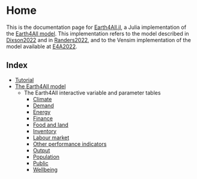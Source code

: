 # Home 
This is the documentation page for [Earth4All.jl](https://github.com/worlddynamics/Earth4All.jl), a Julia implementation of the [Earth4All model](https://earth4all.life/the-science-rp/). This implementation refers to the model described in [Dixson2022](https://www.clubofrome.org/publication/earth4all-book/) and in [Randers2022](https://eartharxiv.org/repository/view/5111/), and to the Vensim implementation of the model available at [E4A2022](https://stockholmuniversity.app.box.com/s/uh7fjh52pvh7yx1mqfwqcyxdcvegrodf).

## Index

* [Tutorial](tutorial.md)
* [The Earth4All model](earth4all.md)
  * The Earth4All interactive variable and parameter tables  
    * [Climate](variables/climate.html)
    * [Demand](variables/demand.html)
    * [Energy](variables/energy.html)
    * [Finance](variables/finance.html)
    * [Food and land](variables/foodland.html)
    * [Inventory](variables/inventory.html)
    * [Labour market](variables/labourmarket.html)
    * [Other performance indicators](variables/other.html)
    * [Output](variables/output.html)
    * [Population ](variables/population.html)
    * [Public ](variables/public.html)
    * [Wellbeing ](variables/wellbeing.html)



